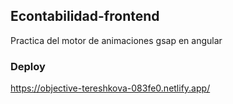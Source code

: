 ## Econtabilidad-frontend 

Practica del motor de animaciones gsap en angular

### Deploy

https://objective-tereshkova-083fe0.netlify.app/

